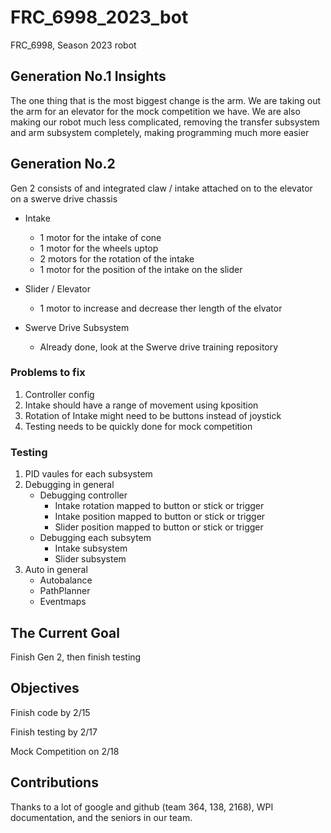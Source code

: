 # FRC_6998_2023_bot
 FRC_6998, Season 2023 robot

## Generation No.1 Insights
The one thing that is the most biggest change is the arm. We are taking out the arm for an elevator for the mock competition we have. We are also making our robot much less complicated, removing the transfer subsystem and arm subsystem completely, making programming much more easier

## Generation No.2
Gen 2 consists of and integrated claw / intake attached on to the elevator on a swerve drive chassis
 
- Intake
    - 1 motor for the intake of cone
    - 1 motor for the wheels uptop
    - 2 motors for the rotation of the intake
    - 1 motor for the position of the intake on the slider

- Slider / Elevator
    - 1 motor to increase and decrease ther length of the elvator

- Swerve Drive Subsystem
    - Already done, look at the Swerve drive training repository

### Problems to fix
1. Controller config
2. Intake should have a range of movement using kposition
3. Rotation of Intake might need to be buttons instead of joystick 
4. Testing needs to be quickly done for mock competition

### Testing
1. PID vaules for each subsystem
2. Debugging in general
    - Debugging controller
        - Intake rotation mapped to button or stick or trigger
        - Intake position mapped to button or stick or trigger
        - Slider position mapped to button or stick or trigger
    - Debugging each subsytem
        - Intake subsystem
        - Slider subsystem
3. Auto in general
    - Autobalance
    - PathPlanner
    - Eventmaps

## The Current Goal
Finish Gen 2, then finish testing

## Objectives
Finish code by 2/15

Finish testing by 2/17

Mock Competition on 2/18

## Contributions
Thanks to a lot of google and github (team 364, 138, 2168), WPI documentation, and the seniors in our team.

  